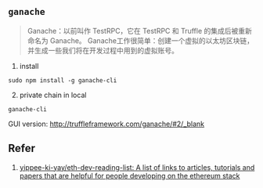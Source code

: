 
##  `ganache`
> Ganache：以前叫作 TestRPC，它在 TestRPC 和 Truffle 的集成后被重新命名为 Ganache。
> Ganache工作很简单：创建一个虚拟的以太坊区块链，
> 并生成一些我们将在开发过程中用到的虚拟账号。

1. install
```
sudo npm install -g ganache-cli
```

2. private chain in local
```
ganache-cli
```

GUI version: http://truffleframework.com/ganache/#2/_blank


## Refer
1. [yippee-ki-yay/eth-dev-reading-list: A list of links to articles, tutorials and papers that are helpful for people developing on the ethereum stack](https://github.com/yippee-ki-yay/eth-dev-reading-list)